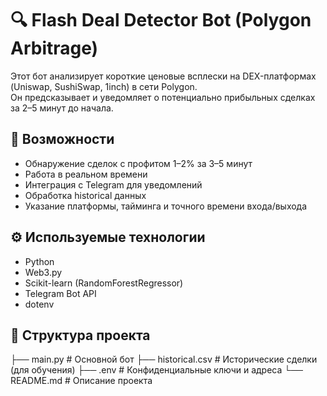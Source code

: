 # 🔍 Flash Deal Detector Bot (Polygon Arbitrage)

Этот бот анализирует короткие ценовые всплески на DEX-платформах (Uniswap, SushiSwap, 1inch) в сети Polygon.  
Он предсказывает и уведомляет о потенциально прибыльных сделках за 2–5 минут до начала.

## 🚀 Возможности

- Обнаружение сделок с профитом 1–2% за 3–5 минут
- Работа в реальном времени
- Интеграция с Telegram для уведомлений
- Обработка historical данных
- Указание платформы, тайминга и точного времени входа/выхода

## ⚙️ Используемые технологии

- Python
- Web3.py
- Scikit-learn (RandomForestRegressor)
- Telegram Bot API
- dotenv

## 📂 Структура проекта
├── main.py               # Основной бот
├── historical.csv        # Исторические сделки (для обучения)
├── .env                  # Конфиденциальные ключи и адреса
└── README.md             # Описание проекта
